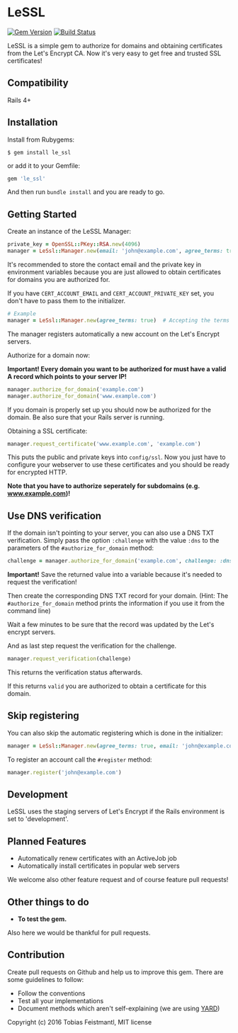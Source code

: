 LeSSL
=====

[![Gem Version](https://badge.fury.io/rb/le_ssl.svg)](https://badge.fury.io/rb/le_ssl)
[![Build Status](https://travis-ci.org/tobiasfeistmantl/LeSSL.svg?branch=master)](https://travis-ci.org/tobiasfeistmantl/LeSSL)

LeSSL is a simple gem to authorize for domains and obtaining certificates from the Let's Encrypt CA. Now it's very easy to get free and trusted SSL certificates!

Compatibility
-------------

Rails 4+

Installation
------------

Install from Rubygems:

```
$ gem install le_ssl
```

or add it to your Gemfile:

```ruby
gem 'le_ssl'
```

And then run `bundle install` and you are ready to go.

Getting Started
---------------

Create an instance of the LeSSL Manager:

```ruby
private_key = OpenSSL::PKey::RSA.new(4096)
manager = LeSsl::Manager.new(email: 'john@example.com', agree_terms: true, private_key: private_key)
```
It's recommended to store the contact email and the private key in environment variables because you are just allowed to obtain certificates for domains you are authorized for.

If you have `CERT_ACCOUNT_EMAIL` and `CERT_ACCOUNT_PRIVATE_KEY` set, you don't have to pass them to the initializer.

```ruby
# Example
manager = LeSsl::Manager.new(agree_terms: true)  # Accepting the terms is enough
```

The manager registers automatically a new account on the Let's Encrypt servers.

Authorize for a domain now:

**Important! Every domain you want to be authorized for must have a valid A record which points to your server IP!**

```ruby
manager.authorize_for_domain('example.com')
manager.authorize_for_domain('www.example.com')
```

If you domain is properly set up you should now be authorized for the domain. Be also sure that your Rails server is running.

Obtaining a SSL certificate:

```ruby
manager.request_certificate('www.example.com', 'example.com')
```

This puts the public and private keys into `config/ssl`. Now you just have to configure your webserver to use these certificates and you should be ready for encrypted HTTP.

**Note that you have to authorize seperately for subdomains (e.g. www.example.com)!**

Use DNS verification
--------------------

If the domain isn't pointing to your server, you can also use a DNS TXT verification. Simply pass the option `:challenge` with the value `:dns` to the parameters of the `#authorize_for_domain` method:

```ruby
challenge = manager.authorize_for_domain('example.com', challenge: :dns)
```

**Important!** Save the returned value into a variable because it's needed to request the verification!

Then create the corresponding DNS TXT record for your domain. (Hint: The `#authorize_for_domain` method prints the information if you use it from the command line)

Wait a few minutes to be sure that the record was updated by the Let's encrypt servers.

And as last step request the verification for the challenge.

```ruby
manager.request_verification(challenge)
```

This returns the verification status afterwards.

If this returns `valid` you are authorized to obtain a certificate for this domain.

Skip registering
----------------

You can also skip the automatic registering which is done in the initializer:

```ruby
manager = LeSsl::Manager.new(agree_terms: true, email: 'john@example.com', private_key: private_key, skip_register: true)
```

To register an account call the `#register` method:

```ruby
manager.register('john@example.com')
```

Development
-----------

LeSSL uses the staging servers of Let's Encrypt if the Rails environment is set to 'development'.

Planned Features
----------------

 * Automatically renew certificates with an ActiveJob job
 * Automatically install certificates in popular web servers

We welcome also other feature request and of course feature pull requests!

Other things to do
------------------

 * **To test the gem.**

Also here we would be thankful for pull requests.

Contribution
------------

Create pull requests on Github and help us to improve this gem. There are some guidelines to follow:

 * Follow the conventions
 * Test all your implementations
 * Document methods which aren't self-explaining (we are using [YARD](http://yardoc.org/))

Copyright (c) 2016 Tobias Feistmantl, MIT license